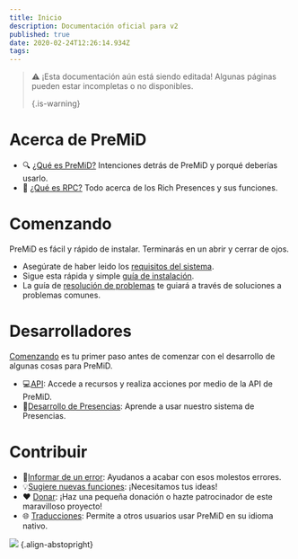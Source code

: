 ```yaml
---
title: Inicio
description: Documentación oficial para v2
published: true
date: 2020-02-24T12:26:14.934Z
tags:
---
```


> :warning: ¡Esta documentación aún está siendo editada! Algunas páginas pueden estar incompletas o no disponibles. 
> 
> {.is-warning}

# Acerca de PreMiD
- :mag: [¿Qué es PreMiD?](/about) Intenciones detrás de PreMiD y porqué deberías usarlo.
- :link: [¿Qué es RPC?](https://discordapp.com/rich-presence) Todo acerca de los Rich Presences y sus funciones.

# Comenzando

PreMiD es fácil y rápido de instalar. Terminarás en un abrir y cerrar de ojos.

- Asegúrate de haber leido los [requisitos del sistema](/install/requirements).
- Sigue esta rápida y simple [guía de instalación](/install).
- La guía de [resolución de problemas](/troubleshooting) te guiará a través de soluciones a problemas comunes.

# Desarrolladores

[Comenzando](/dev) es tu primer paso antes de comenzar con el desarrollo de algunas cosas para PreMiD.

- :computer:[API](/dev/api): Accede a recursos y realiza acciones por medio de la API de PreMiD.
- :wrench:[Desarrollo de Presencias](/dev/presence): Aprende a usar nuestro sistema de Presencias.

# Contribuir
- :bug:[Informar de un error](https://github.com/PreMiD): Ayudanos a acabar con esos molestos errores.
- :bulb:[Sugiere nuevas funciones](https://discord.gg/WvfVZ8T): ¡Necesitamos tus ideas!
- :heart: [Donar](https://www.patreon.com/Timeraa): ¡Haz una pequeña donación o hazte patrocinador de este maravilloso proyecto!
- :globe_with_meridians: [Traducciones](https://translate.premid.app): Permite a otros usuarios usar PreMiD en su idioma nativo.

![](https://beta.premid.app/img/logo.2b414dc2.gif) {.align-abstopright}